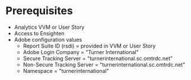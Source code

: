 # Prerequisites

* Analytics VVM or User Story
* Access to Ensighten
* Adobe configuration values
  * Report Suite ID \(rsdi\) = provided in VVM or User Story
  * Adobe Login Company = "Turner International"
  * Secure Tracking Server = "turnerinternational.sc.omtrdc.net"
  * Non-Secure Tracking Server = "turnerinternational.sc.omtrdc.net"
  * Namespace = "turnerinternational"



